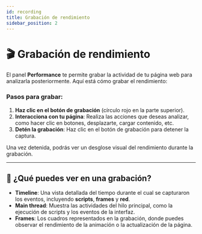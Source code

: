 ```yaml
---
id: recording
title: Grabación de rendimiento
sidebar_position: 2
---
```


# 🎬 Grabación de rendimiento

El panel **Performance** te permite grabar la actividad de tu página web para analizarla posteriormente. Aquí está cómo grabar el rendimiento:

### Pasos para grabar:

1. **Haz clic en el botón de grabación** (círculo rojo en la parte superior).
2. **Interacciona con tu página**: Realiza las acciones que deseas analizar, como hacer clic en botones, desplazarte, cargar contenido, etc.
3. **Detén la grabación**: Haz clic en el botón de grabación para detener la captura.

Una vez detenida, podrás ver un desglose visual del rendimiento durante la grabación.

---

## 🧩 ¿Qué puedes ver en una grabación?

- **Timeline**: Una vista detallada del tiempo durante el cual se capturaron los eventos, incluyendo **scripts**, **frames** y **red**.
- **Main thread**: Muestra las actividades del hilo principal, como la ejecución de scripts y los eventos de la interfaz.
- **Frames**: Los cuadros representados en la grabación, donde puedes observar el rendimiento de la animación o la actualización de la página.
